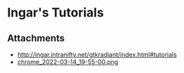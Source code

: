 # Ingar's Tutorials

## Attachments

- http://ingar.intranifty.net/gtkradiant/index.html#tutorials
- [chrome_2022-03-14_19-55-00.png](https://trello.com/1/cards/622f8f399ae57d65810d4932/attachments/622f8f960519c94a8429627e/download/chrome_2022-03-14_19-55-00.png)
